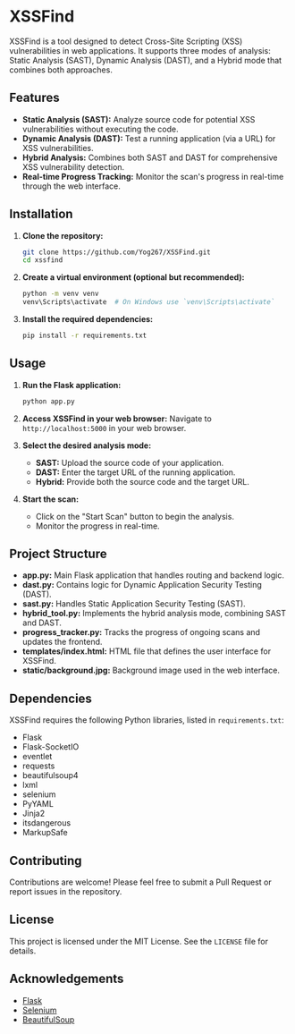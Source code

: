 
# XSSFind

XSSFind is a tool designed to detect Cross-Site Scripting (XSS) vulnerabilities in web applications. It supports three modes of analysis: Static Analysis (SAST), Dynamic Analysis (DAST), and a Hybrid mode that combines both approaches.

## Features

- **Static Analysis (SAST):** Analyze source code for potential XSS vulnerabilities without executing the code.
- **Dynamic Analysis (DAST):** Test a running application (via a URL) for XSS vulnerabilities.
- **Hybrid Analysis:** Combines both SAST and DAST for comprehensive XSS vulnerability detection.
- **Real-time Progress Tracking:** Monitor the scan's progress in real-time through the web interface.

## Installation

1. **Clone the repository:**
   ```bash
   git clone https://github.com/Yog267/XSSFind.git
   cd xssfind
   ```

2. **Create a virtual environment (optional but recommended):**
   ```bash
   python -m venv venv
   venv\Scripts\activate  # On Windows use `venv\Scripts\activate`
   ```

3. **Install the required dependencies:**
   ```bash
   pip install -r requirements.txt
   ```

## Usage

1. **Run the Flask application:**
   ```bash
   python app.py
   ```

2. **Access XSSFind in your web browser:**
   Navigate to `http://localhost:5000` in your web browser.

3. **Select the desired analysis mode:**
   - **SAST:** Upload the source code of your application.
   - **DAST:** Enter the target URL of the running application.
   - **Hybrid:** Provide both the source code and the target URL.

4. **Start the scan:**
   - Click on the "Start Scan" button to begin the analysis.
   - Monitor the progress in real-time.

## Project Structure

- **app.py:** Main Flask application that handles routing and backend logic.
- **dast.py:** Contains logic for Dynamic Application Security Testing (DAST).
- **sast.py:** Handles Static Application Security Testing (SAST).
- **hybrid_tool.py:** Implements the hybrid analysis mode, combining SAST and DAST.
- **progress_tracker.py:** Tracks the progress of ongoing scans and updates the frontend.
- **templates/index.html:** HTML file that defines the user interface for XSSFind.
- **static/background.jpg:** Background image used in the web interface.

## Dependencies

XSSFind requires the following Python libraries, listed in `requirements.txt`:

- Flask
- Flask-SocketIO
- eventlet
- requests
- beautifulsoup4
- lxml
- selenium
- PyYAML
- Jinja2
- itsdangerous
- MarkupSafe

## Contributing

Contributions are welcome! Please feel free to submit a Pull Request or report issues in the repository.

## License

This project is licensed under the MIT License. See the `LICENSE` file for details.

## Acknowledgements

- [Flask](https://flask.palletsprojects.com/)
- [Selenium](https://www.selenium.dev/)
- [BeautifulSoup](https://www.crummy.com/software/BeautifulSoup/bs4/doc/)
